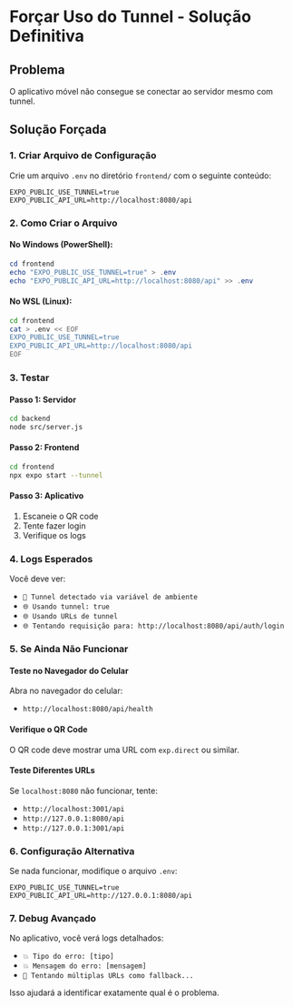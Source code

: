 # Forçar Uso do Tunnel - Solução Definitiva

## Problema
O aplicativo móvel não consegue se conectar ao servidor mesmo com tunnel.

## Solução Forçada

### 1. Criar Arquivo de Configuração
Crie um arquivo `.env` no diretório `frontend/` com o seguinte conteúdo:

```
EXPO_PUBLIC_USE_TUNNEL=true
EXPO_PUBLIC_API_URL=http://localhost:8080/api
```

### 2. Como Criar o Arquivo

#### No Windows (PowerShell):
```powershell
cd frontend
echo "EXPO_PUBLIC_USE_TUNNEL=true" > .env
echo "EXPO_PUBLIC_API_URL=http://localhost:8080/api" >> .env
```

#### No WSL (Linux):
```bash
cd frontend
cat > .env << EOF
EXPO_PUBLIC_USE_TUNNEL=true
EXPO_PUBLIC_API_URL=http://localhost:8080/api
EOF
```

### 3. Testar

#### Passo 1: Servidor
```bash
cd backend
node src/server.js
```

#### Passo 2: Frontend
```bash
cd frontend
npx expo start --tunnel
```

#### Passo 3: Aplicativo
1. Escaneie o QR code
2. Tente fazer login
3. Verifique os logs

### 4. Logs Esperados
Você deve ver:
- `🔧 Tunnel detectado via variável de ambiente`
- `🌐 Usando tunnel: true`
- `🌐 Usando URLs de tunnel`
- `🌐 Tentando requisição para: http://localhost:8080/api/auth/login`

### 5. Se Ainda Não Funcionar

#### Teste no Navegador do Celular
Abra no navegador do celular:
- `http://localhost:8080/api/health`

#### Verifique o QR Code
O QR code deve mostrar uma URL com `exp.direct` ou similar.

#### Teste Diferentes URLs
Se `localhost:8080` não funcionar, tente:
- `http://localhost:3001/api`
- `http://127.0.0.1:8080/api`
- `http://127.0.0.1:3001/api`

### 6. Configuração Alternativa
Se nada funcionar, modifique o arquivo `.env`:
```
EXPO_PUBLIC_USE_TUNNEL=true
EXPO_PUBLIC_API_URL=http://127.0.0.1:8080/api
```

### 7. Debug Avançado
No aplicativo, você verá logs detalhados:
- `💥 Tipo do erro: [tipo]`
- `💥 Mensagem do erro: [mensagem]`
- `🔄 Tentando múltiplas URLs como fallback...`

Isso ajudará a identificar exatamente qual é o problema. 